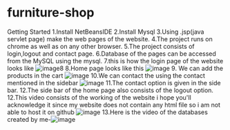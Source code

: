 # furniture-shop
Getting Started
1.Install NetBeansIDE
2.Install Mysql
3.Using .jsp(java servlet page) make the web pages of the website.
4.The project runs on  chrome as well as on any other browser.
5.The project consists of login,logout and contact page.
6.Database of the pages can be accessed from the MySQL using the mysql.
7.this is how the login page of the website looks like ![image](https://user-images.githubusercontent.com/74151176/200952218-9c32dedc-01ba-4e1a-b4e0-8f4ac93644be.png)8
8.Home page looks like this ![image](https://user-images.githubusercontent.com/74151176/200952398-ca81bf93-3182-4710-9a4c-846cb861a2c6.png)
9. We can add the products in the cart ![image](https://user-images.githubusercontent.com/74151176/200952642-babc3979-a5c4-4b61-8e55-ca64fee27166.png)
10.We can contact the using the contact mentioned in the sidebar ![image](https://user-images.githubusercontent.com/74151176/200955117-3dc9fe62-2275-4a8e-8c9b-c63d1eec0f5d.png)
11.The contact option is given in the side bar.
12.The side bar of the home page also consists of the logout option.
12.This video consists of the working of the website i hope you'll acknowledge it since my website does not contain any html file so i am not able to host it on github
![image](https://user-images.githubusercontent.com/74151176/200954803-1b893926-e265-4e0e-ae5a-31ab890994de.png)
13.Here is the video of the databases created by me-![image](https://user-images.githubusercontent.com/74151176/200955960-86a04844-1e3c-47e8-a1d9-7c046801a815.png)
